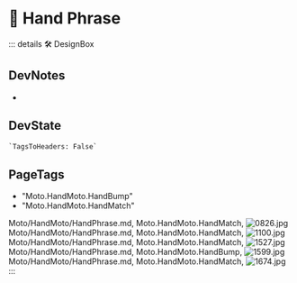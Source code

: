 
# 🔷 <moto>Hand Phrase</moto>

::: details 🛠 <dev>DesignBox</dev>

## DevNotes

-

## DevState

```py
`TagsToHeaders: False`
```

<h2>PageTags</h2>

- "Moto.HandMoto.HandBump"
- "Moto.HandMoto.HandMatch"

Moto/HandMoto/HandPhrase.md, <dev>Moto.HandMoto.HandMatch</dev>, ![0826.jpg](/PaperPhoto/0826.jpg)
Moto/HandMoto/HandPhrase.md, <dev>Moto.HandMoto.HandMatch</dev>, ![1100.jpg](/PaperPhoto/1100.jpg)
Moto/HandMoto/HandPhrase.md, <dev>Moto.HandMoto.HandMatch</dev>, ![1527.jpg](/PaperPhoto/1527.jpg)
Moto/HandMoto/HandPhrase.md, <dev>Moto.HandMoto.HandBump</dev>, ![1599.jpg](/PaperPhoto/1599.jpg)
Moto/HandMoto/HandPhrase.md, <dev>Moto.HandMoto.HandMatch</dev>, ![1674.jpg](/PaperPhoto/1674.jpg)
:::
